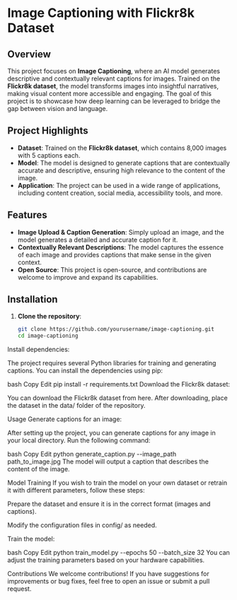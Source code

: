 # **Image Captioning with Flickr8k Dataset**

## Overview

This project focuses on **Image Captioning**, where an AI model generates descriptive and contextually relevant captions for images. Trained on the **Flickr8k dataset**, the model transforms images into insightful narratives, making visual content more accessible and engaging. The goal of this project is to showcase how deep learning can be leveraged to bridge the gap between vision and language.

## Project Highlights

- **Dataset**: Trained on the **Flickr8k dataset**, which contains 8,000 images with 5 captions each.
- **Model**: The model is designed to generate captions that are contextually accurate and descriptive, ensuring high relevance to the content of the image.
- **Application**: The project can be used in a wide range of applications, including content creation, social media, accessibility tools, and more.

## Features

- **Image Upload & Caption Generation**: Simply upload an image, and the model generates a detailed and accurate caption for it.
- **Contextually Relevant Descriptions**: The model captures the essence of each image and provides captions that make sense in the given context.
- **Open Source**: This project is open-source, and contributions are welcome to improve and expand its capabilities.

## Installation

1. **Clone the repository**:

   ```bash
   git clone https://github.com/yourusername/image-captioning.git
   cd image-captioning
Install dependencies:

The project requires several Python libraries for training and generating captions. You can install the dependencies using pip:

bash
Copy
Edit
pip install -r requirements.txt
Download the Flickr8k dataset:

You can download the Flickr8k dataset from here. After downloading, place the dataset in the data/ folder of the repository.

Usage
Generate captions for an image:

After setting up the project, you can generate captions for any image in your local directory. Run the following command:

bash
Copy
Edit
python generate_caption.py --image_path path_to_image.jpg
The model will output a caption that describes the content of the image.

Model Training
If you wish to train the model on your own dataset or retrain it with different parameters, follow these steps:

Prepare the dataset and ensure it is in the correct format (images and captions).

Modify the configuration files in config/ as needed.

Train the model:

bash
Copy
Edit
python train_model.py --epochs 50 --batch_size 32
You can adjust the training parameters based on your hardware capabilities.

Contributions
We welcome contributions! If you have suggestions for improvements or bug fixes, feel free to open an issue or submit a pull request.